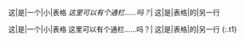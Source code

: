 这|是|一个|小|表格
*这里可以有个通栏……吗？*|
这|是|表格|的|另一行

<style>
	:last-child tr:nth-of-type(2) td { border: 0 }
	:last-child tr:nth-of-type(2) td:first-child { position: absolute }
</style>

这|是|一个|小|表格
这里可以有个通栏……吗？|
这|是|表格|的|另一行
{:.t1}
<style>
	.t1 tr:nth-of-type(2) td{color:red}
</style>
